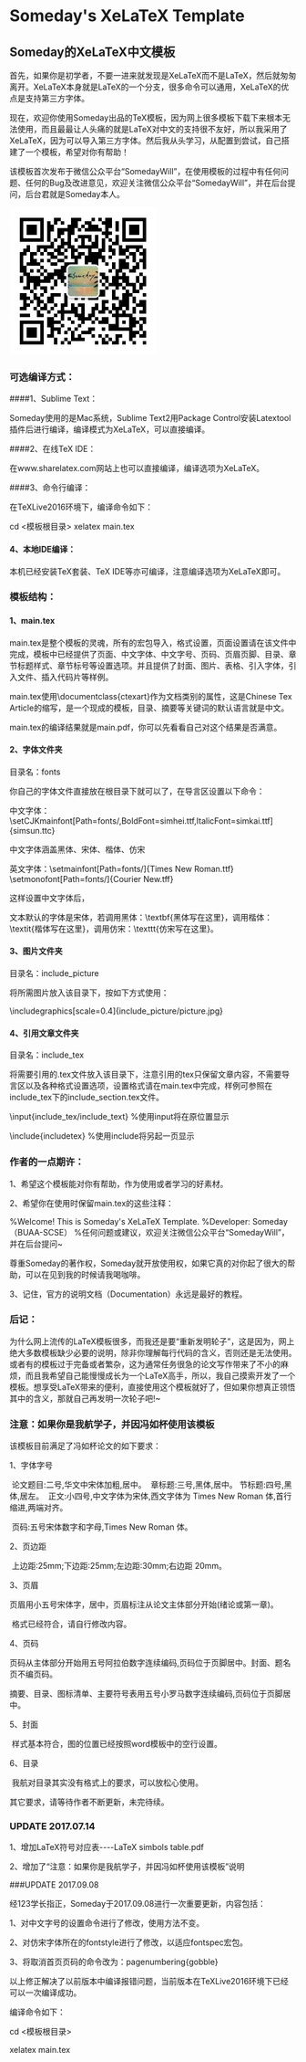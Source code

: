 # Someday's XeLaTeX Template

## Someday的XeLaTeX中文模板

首先，如果你是初学者，不要一进来就发现是XeLaTeX而不是LaTeX，然后就匆匆离开。XeLaTeX本身就是LaTeX的一个分支，很多命令可以通用，XeLaTeX的优点是支持第三方字体。

现在，欢迎你使用Someday出品的TeX模板，因为网上很多模板下载下来根本无法使用，而且最最让人头痛的就是LaTeX对中文的支持很不友好，所以我采用了XeLaTeX，因为可以导入第三方字体。然后我从头学习，从配置到尝试，自己搭建了一个模板，希望对你有帮助！

该模板首次发布于微信公众平台“SomedayWill”，在使用模板的过程中有任何问题、任何的Bug及改进意见，欢迎关注微信公众平台“SomedayWill”，并在后台提问，后台君就是Someday本人。

![SomedayWill_QR_code](SomedayWill_QR_code.jpg)



### 可选编译方式：

####1、Sublime Text：

Someday使用的是Mac系统，Sublime Text2用Package Control安装Latextool插件后进行编译，编译模式为XeLaTeX，可以直接编译。

####2、在线TeX IDE：

在www.sharelatex.com网站上也可以直接编译，编译选项为XeLaTeX。

####3、命令行编译：

在TeXLive2016环境下，编译命令如下：

cd  <模板根目录> 
xelatex main.tex 

#### 4、本地IDE编译：

本机已经安装TeX套装、TeX IDE等亦可编译，注意编译选项为XeLaTeX即可。



### 模板结构：

#### 1、main.tex

main.tex是整个模板的灵魂，所有的宏包导入，格式设置，页面设置请在该文件中完成，模板中已经提供了页面、中文字体、中文字号、页码、页眉页脚、目录、章节标题样式、章节标号等设置选项。并且提供了封面、图片、表格、引入字体，引入文件、插入代码片等样例。

main.tex使用\documentclass{ctexart}作为文档类别的属性，这是Chinese Tex Article的缩写，是一个现成的模板，目录、摘要等关键词的默认语言就是中文。

main.tex的编译结果就是main.pdf，你可以先看看自己对这个结果是否满意。

#### 2、字体文件夹

目录名：fonts

你自己的字体文件直接放在根目录下就可以了，在导言区设置以下命令：

中文字体：\setCJKmainfont[Path=fonts/,BoldFont=simhei.ttf,ItalicFont=simkai.ttf]{simsun.ttc}

中文字体涵盖黑体、宋体、楷体、仿宋

英文字体：\setmainfont[Path=fonts/]{Times New Roman.ttf}
​                   \setmonofont[Path=fonts/]{Courier New.tff}

这样设置中文字体后，

文本默认的字体是宋体，若调用黑体：\textbf{黑体写在这里}，调用楷体：\textit{楷体写在这里}，调用仿宋：\texttt{仿宋写在这里}。



#### 3、图片文件夹

目录名：include_picture

将所需图片放入该目录下，按如下方式使用：

\includegraphics[scale=0.4]{include_picture/picture.jpg}

#### 4、引用文章文件夹

目录名：include_tex

将需要引用的.tex文件放入该目录下，注意引用的tex只保留文章内容，不需要导言区以及各种格式设置选项，设置格式请在main.tex中完成，样例可参照在include_tex下的include_section.tex文件。

\input{include_tex/include_text} %使用input将在原位置显示

\include{includetex} %使用include将另起一页显示



### 作者的一点期许：

1、希望这个模板能对你有帮助，作为使用或者学习的好素材。

2、希望你在使用时保留main.tex的这些注释：

%Welcome! This is Someday's XeLaTeX Template. 
%Developer: Someday（BUAA-SCSE）
%任何问题或建议，欢迎关注微信公众平台“SomedayWill”，并在后台提问~



尊重Someday的著作权，Someday就开放使用权，如果它真的对你起了很大的帮助，可以在见到我的时候请我喝咖啡。

3、记住，官方的说明文档（Documentation）永远是最好的教程。



### 后记：

为什么网上流传的LaTeX模板很多，而我还是要“重新发明轮子”，这是因为，网上绝大多数模板缺少必要的说明，除非你理解每行代码的含义，否则还是无法使用。或者有的模板过于完备或者繁杂，这为通常任务很急的论文写作带来了不小的麻烦，而且我希望自己能慢慢成长为一个LaTeX高手，所以，我自己摸索开发了一个模板。想享受LaTeX带来的便利，直接使用这个模板就好了，但如果你想真正领悟其中的含义，那就自己再发明一次轮子吧!~



### 注意：如果你是我航学子，并因冯如杯使用该模板

该模板目前满足了冯如杯论文的如下要求：

1、字体字号

​	论文题目:二号,华文中宋体加粗,居中。
​	章标题:三号,黑体,居中。
​	节标题:四号,黑体,居左。
​	正文:小四号,中文字体为宋体,西文字体为 Times New Roman 体,首行缩进,两端对齐。		  

​	页码:五号宋体数字和字母,Times New Roman 体。

2、页边距

​	上边距:25mm;下边距:25mm;左边距:30mm;右边距 20mm。

3、页眉

​	页眉用小五号宋体字，居中，页眉标注从论文主体部分开始(绪论或第一章)。

​	格式已经符合，请自行修改内容。

4、页码

​	页码从主体部分开始用五号阿拉伯数字连续编码,页码位于页脚居中。封面、题名页不编页码。

​	摘要、目录、图标清单、主要符号表用五号小罗马数字连续编码,页码位于页脚居中。

5、封面

​	样式基本符合，图的位置已经按照word模板中的空行设置。

6、目录

​	我航对目录其实没有格式上的要求，可以放松心使用。



其它要求，请等待作者不断更新，未完待续。



### UPDATE 2017.07.14

1、增加LaTeX符号对应表----LaTeX simbols table.pdf

2、增加了“注意：如果你是我航学子，并因冯如杯使用该模板”说明



###UPDATE 2017.09.08

经123学长指正，Someday于2017.09.08进行一次重要更新，内容包括：

1、对中文字号的设置命令进行了修改，使用方法不变。

2、对仿宋字体所在的fontstyle进行了修改，以适应fontspec宏包。

3、将取消首页页码的命令改为：pagenumbering{gobble} 

以上修正解决了以前版本中编译报错问题，当前版本在TeXLive2016环境下已经可以一次编译成功。 

编译命令如下： 

cd  <模板根目录> 

xelatex main.tex 





